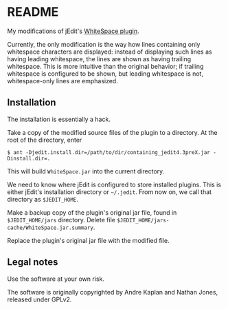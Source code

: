 README
======

My modifications of jEdit's
[WhiteSpace plugin](http://plugins.jedit.org/plugins/?WhiteSpace).

Currently, the only modification is the way how lines containing only
whitespace characters are displayed: instead of displaying such lines as
having leading whitespace, the lines are shown as having trailing
whitespace. This is more intuitive than the original behavior; if trailing
whitespace is configured to be shown, but leading whitespace is not,
whitespace-only lines are emphasized.

Installation
------------

The installation is essentially a hack.

Take a copy of the modified source files of the plugin to a directory. At
the root of the directory, enter

    $ ant -Djedit.install.dir=/path/to/dir/containing_jedit4.3preX.jar -Dinstall.dir=.

This will build `WhiteSpace.jar` into the current directory.

We need to know where jEdit is configured to store installed plugins. This
is either jEdit's installation directory or `~/.jedit`. From now on, we call
that directory as `$JEDIT_HOME`.

Make a backup copy of the plugin's original jar file, found in
`$JEDIT_HOME/jars` directory. Delete file
`$JEDIT_HOME/jars-cache/WhiteSpace.jar.summary`.

Replace the plugin's original jar file with the modified file.

Legal notes
-----------

Use the software at your own risk.

The software is originally copyrighted by Andre Kaplan and Nathan Jones,
released under GPLv2.
